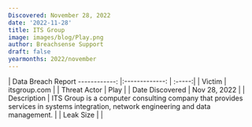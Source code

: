 ```yaml
---
Discovered: November 28, 2022
date: '2022-11-28'
title: ITS Group
image: images/blog/Play.png
author: Breachsense Support
draft: false
yearmonths: 2022/november
---
```



| Data Breach Report
------------:     |:-------------:    | :-----:|
| Victim      | itsgroup.com      | 
| Threat Actor      | Play      | 
| Date Discovered      | Nov 28, 2022      | 
| Description      | ITS Group is a computer consulting company that provides services in systems integration, network engineering and data management.      | 
| Leak Size      |       | 

